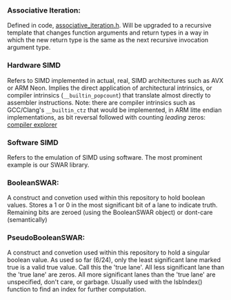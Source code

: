 ### Associative Iteration:
Defined in code, [associative_iteration.h](https://github.com/thecppzoo/zoo/blob/8f2e29d48194fb17bbf79688106bd28f44f7e11c/inc/zoo/swar/associative_iteration.h#L366-L387).
Will be upgraded to a recursive template that changes function arguments and return types in a way in which the new return type is the same as the next recursive invocation argument type.

### Hardware SIMD
Refers to SIMD implemented in actual, real, SIMD architectures such as AVX or ARM Neon.  Implies the direct application of architectural intrinsics, or compiler intrinsics (`__builtin_popcount`) that translate almost directly to assembler instructions.  Note: there are compiler intrinsics such as GCC/Clang's `__builtin_ctz` that would be implemented, in ARM litte endian implementations, as bit reversal followed with counting *leading* zeros: [compiler explorer](https://godbolt.org/z/xsKerbKzK)

### Software SIMD
Refers to the emulation of SIMD using software.  The most prominent example is our SWAR library.

### BooleanSWAR:
A construct and convetion used within this repository to hold boolean values.  Stores a 1 or 0 in the most significant bit of a lane to indicate truth.  Remaining bits are zeroed (using the BooleanSWAR object) or dont-care (semantically)

### PseudoBooleanSWAR:
A construct and convetion used within this repository to hold a singular boolean value.  As used so far (6/24), only the least significant lane marked true is a valid true value. Call this the 'true lane'. All less significant lane than the 'true lane' are zeros.  All more significant lanes than the 'true lane' are unspecified, don't care, or garbage.  Usually used with the lsbIndex() function to find an index for further computation.
